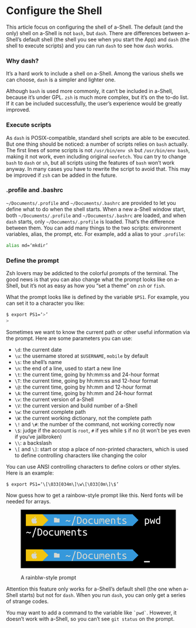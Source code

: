 # Configure the Shell

This article focus on configuring the shell of a-Shell. The default (and the only) shell on a-Shell is not `bash`, but `dash`. There are differences between a-Shell’s default shell (the shell you see when you start the App) and `dash` (the shell to execute scripts) and you can run `dash` to see how `dash` works.

### Why dash?

It’s a hard work to include a shell on a-Shell. Among the various shells we can choose, `dash` is a simpler and lighter one.

Although `bash` is used more commonly, it can‘t be included in a-Shell, because it’s under GPL. `zsh` is much more complex, but it’s on the to-do list. If it can be included successfully, the user’s experience would be greatly improved.

### Execute scripts

As `dash` is POSIX-compatible, standard shell scripts are able to be executed. But one thing should be noticed: a number of scripts relies on `bash` actually. The first lines of some scripts is not `/usr/bin/env sh` but `/usr/bin/env bash`, making it not work, even including original `neofetch`. You can try to change `bash` to `dash` or `sh`, but all scripts using the features of `bash` won’t work anyway. In many cases you have to rewrite the script to avoid that. This may be improved if `zsh` can be added in the future.

### .profile and .bashrc

`~/Documents/.profile` and `~/Documents/.bashrc` are provided to let you define what to do when the shell starts. When a new a-Shell window start, both `~/Documents/.profile` and `~/Documents/.bashrc` are loaded, and when `dash` starts, only `~/Documents/.profile` is loaded. That’s the difference between them. You can add many things to the two scripts: environment variables, alias, the prompt, etc. For example, add a alias to your `.profile`:

```bash
alias md=‘mkdir’
```

### Define the prompt

Zsh lovers may be addicted to the colorful prompts of the terminal. The good news is that you can also change what the prompt looks like on a-Shell, but it’s not as easy as how you “set a theme” on `zsh` or `fish`.

What the prompt looks like is defined by the variable `$PS1`. For example, you can set it to a character you like:

```bash
$ export PS1=‘>’
>
```

Sometimes we want to know the current path or other useful information via the prompt. Here are some parameters you can use:

* `\d`: the current date
* `\u`: the username stored at `$USERNAME`, `mobile` by default
* `\s`: the shell’s name
* `\n`: the end of a line, used to start a new line
* `\t`: the current time, going by hh:mm:ss and 24-hour format
* `\T`: the current time, going by hh:mm:ss and 12-hour format
* `\@`: the current time, going by hh:mm and 12-hour format
* `\A`: the current time, going by hh:mm and 24-hour format
* `\v`: the current version of a-Shell
* `\V`: the current version and build number of a-Shell
* `\w`: the current complete path
* `\W`: the current working dictionary, not the complete path
* `\!` and `\#`: the number of the command, not working correctly now
* `\$`: judge if the account is `root`, `#` if yes while `$` if no (it won’t be yes even if you‘ve jailbroken)
* `\\`: a backslash
* `\[` and `\]`: start or stop a place of non-printed characters, which is used to define controlling characters like changing the color

You can use ANSI controlling characters to define colors or other styles. Here is an example:

```
$ export PS1=‘\[\033[034m\]\w\[\033[0m\]\$’
```

Now guess how to get a rainbow-style prompt like this. Nerd fonts will be needed for arrays.

<figure><img src="../.gitbook/assets/34977EE6-3A93-4E5E-A2F4-108E57599302.jpeg" alt=""><figcaption><p>A rainblw-style prompt</p></figcaption></figure>

Attention this feature only works for a-Shell’s default shell (the one when a-Shell starts) but not for `dash`. When you run `dash`, you can only get a series of strange codes.

You may want to add a command to the variable like `` `pwd` ``. However, it doesn’t work with a-Shell, so you can’t see `git status` on the prompt.
